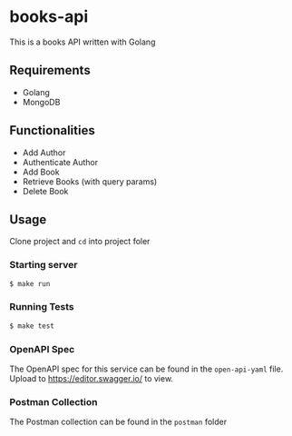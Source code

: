 # books-api

This is a books API written with Golang

## Requirements
- Golang
- MongoDB

## Functionalities
- Add Author
- Authenticate Author
- Add Book
- Retrieve Books (with query params)
- Delete Book

## Usage
Clone project and `cd` into project foler

### Starting server
``` bash
$ make run
```  

### Running Tests
``` bash
$ make test
```  

### OpenAPI Spec
The OpenAPI spec for this service can be found in the `open-api-yaml` file. Upload to https://editor.swagger.io/ to view. 

### Postman Collection
The Postman collection can be found in the `postman` folder
